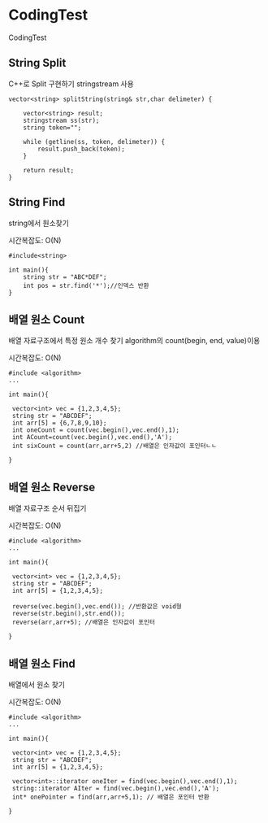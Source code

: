 # CodingTest
CodingTest

## String Split
C++로 Split 구현하기 stringstream 사용
```
vector<string> splitString(string& str,char delimeter) {

	vector<string> result;
	stringstream ss(str);
	string token="";

	while (getline(ss, token, delimeter)) {
		result.push_back(token);
	}

	return result;
}
```
## String Find
string에서 원소찾기

시간복잡도: O(N)
```
#include<string>

int main(){
	string str = "ABC*DEF";
	int pos = str.find('*');//인덱스 반환
}

```

## 배열 원소 Count
배열 자료구조에서 특정 원소 개수 찾기 algorithm의 count(begin, end, value)이용

시간복잡도: O(N)
```
#include <algorithm>
...

int main(){

 vector<int> vec = {1,2,3,4,5};
 string str = "ABCDEF";
 int arr[5] = {6,7,8,9,10};
 int oneCount = count(vec.begin(),vec.end(),1);
 int ACount=count(vec.begin(),vec.end(),'A');
 int sixCount = count(arr,arr+5,2) //배열은 인자값이 포인터ㄴㄴ
 
}
```

## 배열 원소 Reverse
배열 자료구조 순서 뒤집기

시간복잡도: O(N)
```
#include <algorithm>
...

int main(){

 vector<int> vec = {1,2,3,4,5};
 string str = "ABCDEF";
 int arr[5] = {1,2,3,4,5};

 reverse(vec.begin(),vec.end()); //반환값은 void형
 reverse(str.begin(),str.end());
 reverse(arr,arr+5); //배열은 인자값이 포인터
 
}
```

## 배열 원소 Find
배열에서 원소 찾기

시간복잡도: O(N)

```
#include <algorithm>
...

int main(){

 vector<int> vec = {1,2,3,4,5};
 string str = "ABCDEF";
 int arr[5] = {1,2,3,4,5};
 
 vector<int>::iterator oneIter = find(vec.begin(),vec.end(),1);
 string::iterator AIter = find(vec.begin(),vec.end(),'A');
 int* onePointer = find(arr,arr+5,1); // 배열은 포인터 반환

}
```
